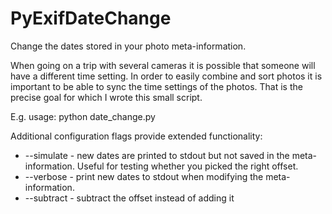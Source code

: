 # PyExifDateChange
Change the dates stored in your photo meta-information.

When going on a trip with several cameras it is possible that someone will have a different time setting.
In order to easily combine and sort photos it is important to be able to sync the time settings of the photos.
That is the precise goal for which I wrote this small script.

E.g. usage: python date_change.py <target directory> <days> <hours> <minutes> <seconds>

Additional configuration flags provide extended functionality:
* --simulate - new dates are printed to stdout but not saved in the meta-information. Useful for testing whether you picked the right offset.
* --verbose - print new dates to stdout when modifying the meta-information.
* --subtract - subtract the offset instead of adding it